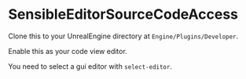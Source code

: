SensibleEditorSourceCodeAccess
==============================

Clone this to your UnrealEngine directory at `Engine/Plugins/Developer`.

Enable this as your code view editor.

You need to select a gui editor with `select-editor`.
